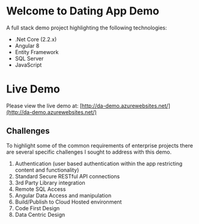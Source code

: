 # Welcome to Dating App Demo

A full stack demo project highlighting the following technologies:

 - .Net Core (2.2.x)
 - Angular 8
 - Entity Framework
 - SQL Server
 - JavaScript
 
 

# Live Demo

Please view the live demo at:
[http://da-demo.azurewebsites.net/](http://da-demo.azurewebsites.net/)


## Challenges

To highlight some of the common requirements of enterprise projects there are several specific challenges I sought to address with this demo.

 1. Authentication (user based authentication within the app restricting content and functionality)
 2. Standard Secure RESTful API connections
 3. 3rd Party Library integration
 4. Remote SQL Access
 5. Angular Data Access and manipulation
 6. Build/Publish to Cloud Hosted environment
 7. Code First Design
 8. Data Centric Design
